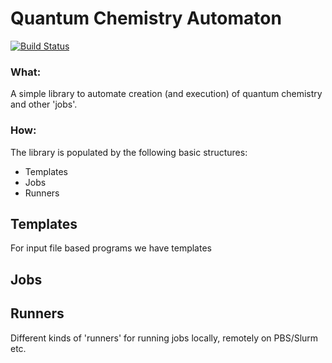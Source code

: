 # Quantum Chemistry Automaton

[![Build Status](
    https://travis-ci.org/peterspackman/qcauto.svg?branch=master)
    ](https://travis-ci.org/peterspackman/qcauto)

### What:

A simple library to automate creation (and execution) of quantum 
chemistry and other 'jobs'.

### How:

The library is populated by the following basic structures:

* Templates
* Jobs
* Runners

## Templates
For input file based programs we have templates

## Jobs


## Runners
Different kinds of 'runners' for running jobs locally,
remotely on PBS/Slurm etc.
